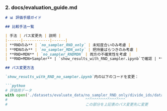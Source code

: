 ### 2. docs/evaluation_guide.md
```markdown
# 📊 評価手順ガイド

## 比較手法一覧

| 手法 | パス変更先 | 説明 |
|------|------------|------|
| **RNDのみ** | `no_sampler_RND_only` | 未知度合いのみ考慮 |
| **MDNのみ** | `no_sampler_MDN_only` | 把持量ばらつきのみ考慮 |
| **RND+MDN** | `no_sampler_RNDMDN` | 両方の不確実性を考慮 |
| **RND+MDN+Sampler** | `show_results_with_RND_sampler.ipynb`で確認 | **提案手法** |

## パス変更方法

`show_results_with_RND_no_sampler.ipynb`内の以下のコードを変更：

```python
# 評価用データ
with open('./datasets/evaluate_data/no_sampler_RND_only/divide_ids/data_test_100.pickle', mode='br') as fi:
#                                   ^^^^^^^^^^^^^^^^^^
#                                   この部分を上記表のパス変更先に変更

